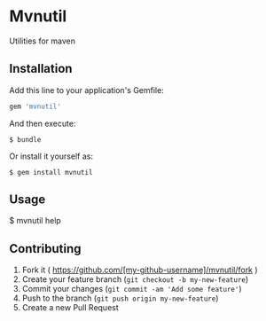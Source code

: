 # Mvnutil

Utilities for maven

## Installation

Add this line to your application's Gemfile:

```ruby
gem 'mvnutil'
```

And then execute:

    $ bundle

Or install it yourself as:

    $ gem install mvnutil

## Usage

  $ mvnutil help

## Contributing

1. Fork it ( https://github.com/[my-github-username]/mvnutil/fork )
2. Create your feature branch (`git checkout -b my-new-feature`)
3. Commit your changes (`git commit -am 'Add some feature'`)
4. Push to the branch (`git push origin my-new-feature`)
5. Create a new Pull Request
